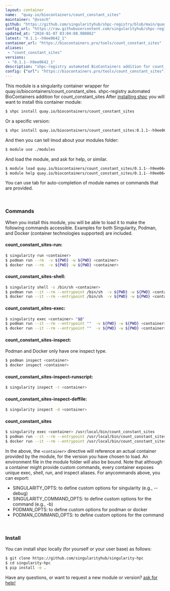 ```yaml
---
layout: container
name:  "quay.io/biocontainers/count_constant_sites"
maintainer: "@vsoch"
github: "https://github.com/singularityhub/shpc-registry/blob/main/quay.io/biocontainers/count_constant_sites/container.yaml"
config_url: "https://raw.githubusercontent.com/singularityhub/shpc-registry/main/quay.io/biocontainers/count_constant_sites/container.yaml"
updated_at: "2024-01-07 03:04:08.980862"
latest: "0.1.1--h9ee0642_1"
container_url: "https://biocontainers.pro/tools/count_constant_sites"
aliases:
 - "count_constant_sites"
versions:
 - "0.1.1--h9ee0642_1"
description: "shpc-registry automated BioContainers addition for count_constant_sites"
config: {"url": "https://biocontainers.pro/tools/count_constant_sites", "maintainer": "@vsoch", "description": "shpc-registry automated BioContainers addition for count_constant_sites", "latest": {"0.1.1--h9ee0642_1": "sha256:45f1c5a082d8877ebbb3e3cb5f1792d78341692826437d2d7bcc3131e3eb9dce"}, "tags": {"0.1.1--h9ee0642_1": "sha256:45f1c5a082d8877ebbb3e3cb5f1792d78341692826437d2d7bcc3131e3eb9dce"}, "docker": "quay.io/biocontainers/count_constant_sites", "aliases": {"count_constant_sites": "/usr/local/bin/count_constant_sites"}}
---
```


This module is a singularity container wrapper for quay.io/biocontainers/count_constant_sites.
shpc-registry automated BioContainers addition for count_constant_sites
After [installing shpc](#install) you will want to install this container module:


```bash
$ shpc install quay.io/biocontainers/count_constant_sites
```

Or a specific version:

```bash
$ shpc install quay.io/biocontainers/count_constant_sites:0.1.1--h9ee0642_1
```

And then you can tell lmod about your modules folder:

```bash
$ module use ./modules
```

And load the module, and ask for help, or similar.

```bash
$ module load quay.io/biocontainers/count_constant_sites/0.1.1--h9ee0642_1
$ module help quay.io/biocontainers/count_constant_sites/0.1.1--h9ee0642_1
```

You can use tab for auto-completion of module names or commands that are provided.

<br>

### Commands

When you install this module, you will be able to load it to make the following commands accessible.
Examples for both Singularity, Podman, and Docker (container technologies supported) are included.

#### count_constant_sites-run:

```bash
$ singularity run <container>
$ podman run --rm  -v ${PWD} -w ${PWD} <container>
$ docker run --rm  -v ${PWD} -w ${PWD} <container>
```

#### count_constant_sites-shell:

```bash
$ singularity shell -s /bin/sh <container>
$ podman run --it --rm --entrypoint /bin/sh  -v ${PWD} -w ${PWD} <container>
$ docker run --it --rm --entrypoint /bin/sh  -v ${PWD} -w ${PWD} <container>
```

#### count_constant_sites-exec:

```bash
$ singularity exec <container> "$@"
$ podman run --it --rm --entrypoint ""  -v ${PWD} -w ${PWD} <container> "$@"
$ docker run --it --rm --entrypoint ""  -v ${PWD} -w ${PWD} <container> "$@"
```

#### count_constant_sites-inspect:

Podman and Docker only have one inspect type.

```bash
$ podman inspect <container>
$ docker inspect <container>
```

#### count_constant_sites-inspect-runscript:

```bash
$ singularity inspect -r <container>
```

#### count_constant_sites-inspect-deffile:

```bash
$ singularity inspect -d <container>
```


#### count_constant_sites

```bash
$ singularity exec <container> /usr/local/bin/count_constant_sites
$ podman run --it --rm --entrypoint /usr/local/bin/count_constant_sites   -v ${PWD} -w ${PWD} <container> -c " $@"
$ docker run --it --rm --entrypoint /usr/local/bin/count_constant_sites   -v ${PWD} -w ${PWD} <container> -c " $@"
```



In the above, the `<container>` directive will reference an actual container provided
by the module, for the version you have chosen to load. An environment file in the
module folder will also be bound. Note that although a container
might provide custom commands, every container exposes unique exec, shell, run, and
inspect aliases. For anycommands above, you can export:

 - SINGULARITY_OPTS: to define custom options for singularity (e.g., --debug)
 - SINGULARITY_COMMAND_OPTS: to define custom options for the command (e.g., -b)
 - PODMAN_OPTS: to define custom options for podman or docker
 - PODMAN_COMMAND_OPTS: to define custom options for the command

<br>

### Install

You can install shpc locally (for yourself or your user base) as follows:

```bash
$ git clone https://github.com/singularityhub/singularity-hpc
$ cd singularity-hpc
$ pip install -e .
```

Have any questions, or want to request a new module or version? [ask for help!](https://github.com/singularityhub/singularity-hpc/issues)